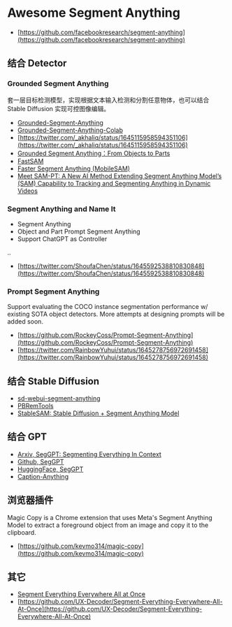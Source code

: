 # Awesome Segment Anything

- [https://github.com/facebookresearch/segment-anything](https://github.com/facebookresearch/segment-anything)


## 结合 Detector

### Grounded Segment Anything 

套一层目标检测模型，实现根据文本输入检测和分割任意物体，也可以结合 Stable Diffusion 实现可控图像编辑。

- [Grounded-Segment-Anything](https://github.com/IDEA-Research/Grounded-Segment-Anything)
- [Grounded-Segment-Anything-Colab](https://github.com/camenduru/grounded-segment-anything-colab)
- [https://twitter.com/_akhaliq/status/1645115958594351106](https://twitter.com/_akhaliq/status/1645115958594351106)
- [Grounded Segment Anything：From Objects to Parts](https://github.com/Cheems-Seminar/grounded-segment-any-parts)
- [FastSAM](https://github.com/CASIA-IVA-Lab/FastSAM)
- [Faster Segment Anything (MobileSAM)](https://huggingface.co/spaces/dhkim2810/MobileSAM)
- [Meet SAM-PT: A New AI Method Extending Segment Anything Model’s (SAM) Capability to Tracking and Segmenting Anything in Dynamic Videos](https://twitter.com/CVCND/status/1677725352620113920)

### Segment Anything and Name It

- Segment Anything
- Object and Part Prompt Segment Anything
- Support ChatGPT as Controller

..

- [https://twitter.com/ShoufaChen/status/1645592538810830848](https://twitter.com/ShoufaChen/status/1645592538810830848)

### Prompt Segment Anything

Support evaluating the COCO instance segmentation performance w/ existing SOTA object detectors. More attempts at designing prompts will be added soon. 

- [https://github.com/RockeyCoss/Prompt-Segment-Anything](https://github.com/RockeyCoss/Prompt-Segment-Anything)
- [https://twitter.com/RainbowYuhui/status/1645278756972691458](https://twitter.com/RainbowYuhui/status/1645278756972691458)


## 结合 Stable Diffusion
- [sd-webui-segment-anything](https://github.com/continue-revolution/sd-webui-segment-anything)
- [PBRemTools](https://github.com/mattyamonaca/PBRemTools)
- [StableSAM: Stable Diffusion + Segment Anything Model](https://huggingface.co/spaces/abhishek/StableSAM)

## 结合 GPT

- [Arxiv, SegGPT: Segmenting Everything In Context](https://arxiv.org/abs/2304.03284)
- [Github, SegGPT](https://github.com/baaivision/Painter)
- [HuggingFace, SegGPT](https://huggingface.co/spaces/BAAI/SegGPT)
- [Caption-Anything](https://twitter.com/_akhaliq/status/1645793222499897348)

## 浏览器插件

Magic Copy is a Chrome extension that uses Meta's Segment Anything Model to extract a foreground object from an image and copy it to the clipboard.

- [https://github.com/kevmo314/magic-copy](https://github.com/kevmo314/magic-copy)

## 其它

- [Segment Everything Everywhere All at Once](https://arxiv.org/abs/2304.06718)
- [https://github.com/UX-Decoder/Segment-Everything-Everywhere-All-At-Once](https://github.com/UX-Decoder/Segment-Everything-Everywhere-All-At-Once)
